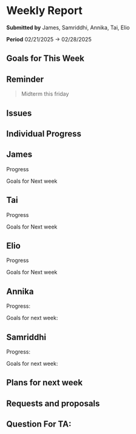 Weekly Report
=============

**Submitted by** James, Samriddhi, Annika, Tai, Elio

**Period** 02/21/2025 → 02/28/2025

Goals for This Week
-------
>

Reminder
--------
> Midterm this friday
> 

Issues
------
> 

Individual Progress 
-----------
## James
Progress

  
Goals for Next week


## Tai
Progress


Goals for Next week


## Elio
Progress

  
Goals for Next week


## Annika

Progress:

  
Goals for next week:


## Samriddhi
Progress:


Goals for next week:


Plans for next week
-------------------



Requests and proposals
----------------------
> 



Question For TA:
----------------------
